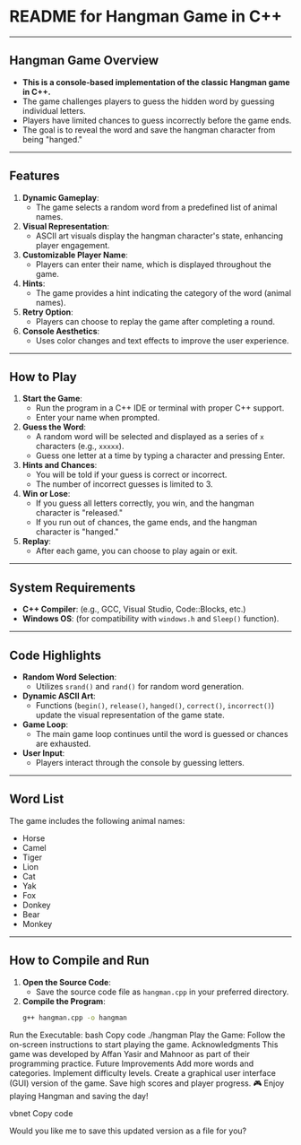 # **README for Hangman Game in C++**

---

## **Hangman Game Overview**
- **This is a console-based implementation of the classic Hangman game in C++.**  
- The game challenges players to guess the hidden word by guessing individual letters.  
- Players have limited chances to guess incorrectly before the game ends.  
- The goal is to reveal the word and save the hangman character from being "hanged."  

---

## **Features**
1. **Dynamic Gameplay**:  
   - The game selects a random word from a predefined list of animal names.  
2. **Visual Representation**:  
   - ASCII art visuals display the hangman character's state, enhancing player engagement.  
3. **Customizable Player Name**:  
   - Players can enter their name, which is displayed throughout the game.  
4. **Hints**:  
   - The game provides a hint indicating the category of the word (animal names).  
5. **Retry Option**:  
   - Players can choose to replay the game after completing a round.  
6. **Console Aesthetics**:  
   - Uses color changes and text effects to improve the user experience.  

---

## **How to Play**
1. **Start the Game**:  
   - Run the program in a C++ IDE or terminal with proper C++ support.  
   - Enter your name when prompted.  
2. **Guess the Word**:  
   - A random word will be selected and displayed as a series of `x` characters (e.g., `xxxxx`).  
   - Guess one letter at a time by typing a character and pressing Enter.  
3. **Hints and Chances**:  
   - You will be told if your guess is correct or incorrect.  
   - The number of incorrect guesses is limited to 3.  
4. **Win or Lose**:  
   - If you guess all letters correctly, you win, and the hangman character is "released."  
   - If you run out of chances, the game ends, and the hangman character is "hanged."  
5. **Replay**:  
   - After each game, you can choose to play again or exit.  

---

## **System Requirements**
- **C++ Compiler**: (e.g., GCC, Visual Studio, Code::Blocks, etc.)  
- **Windows OS**: (for compatibility with `windows.h` and `Sleep()` function).  

---

## **Code Highlights**
- **Random Word Selection**:  
   - Utilizes `srand()` and `rand()` for random word generation.  
- **Dynamic ASCII Art**:  
   - Functions (`begin()`, `release()`, `hanged()`, `correct()`, `incorrect()`) update the visual representation of the game state.  
- **Game Loop**:  
   - The main game loop continues until the word is guessed or chances are exhausted.  
- **User Input**:  
   - Players interact through the console by guessing letters.  

---

## **Word List**
The game includes the following animal names:  
- Horse  
- Camel  
- Tiger  
- Lion  
- Cat  
- Yak  
- Fox  
- Donkey  
- Bear  
- Monkey  

---

## **How to Compile and Run**
1. **Open the Source Code**:  
   - Save the source code file as `hangman.cpp` in your preferred directory.  
2. **Compile the Program**:  
   ```bash
   g++ hangman.cpp -o hangman
Run the Executable:
bash
Copy code
./hangman
Play the Game:
Follow the on-screen instructions to start playing the game.
Acknowledgments
This game was developed by Affan Yasir and Mahnoor as part of their programming practice.
Future Improvements
Add more words and categories.
Implement difficulty levels.
Create a graphical user interface (GUI) version of the game.
Save high scores and player progress.
🎮 Enjoy playing Hangman and saving the day!

vbnet
Copy code

Would you like me to save this updated version as a file for you?
